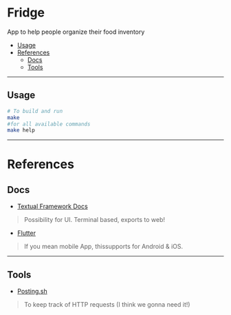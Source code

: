 # Fridge

App to help people organize their food inventory
<!-- mtoc-start -->

  * [Usage](#usage)
* [References](#references)
  * [Docs](#docs)
  * [Tools](#tools)

<!-- mtoc-end -->
___

## Usage

```sh
# To build and run
make
#for all available commands 
make help
```
---

# References

## Docs

- [Textual Framework Docs](https://textual.textualize.io/)
> Possibility for UI. Terminal based, exports to web!

- [Flutter](https://flutter.dev/)
> If you mean mobile App, thissupports for Android & iOS.

___

## Tools

- [Posting.sh](https://posting.sh/)
> To keep track of HTTP requests (I think we gonna need it!)

